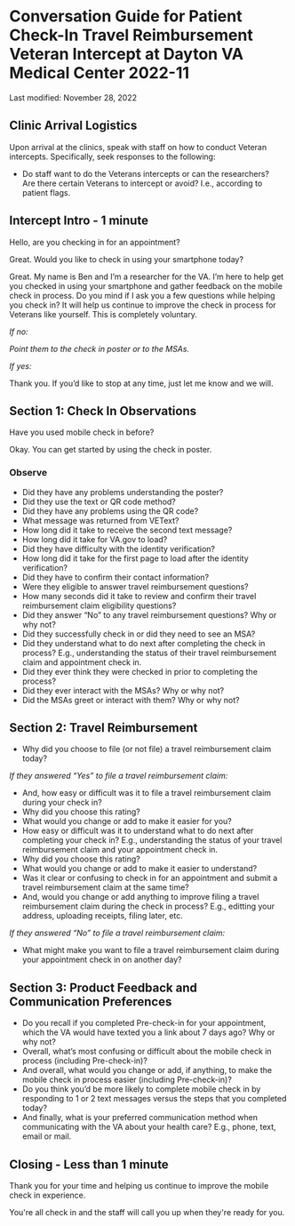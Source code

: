 # Conversation Guide for Patient Check-In Travel Reimbursement Veteran Intercept at Dayton VA Medical Center 2022-11  

Last modified: November 28, 2022

## Clinic Arrival Logistics

Upon arrival at the clinics, speak with staff on how to conduct Veteran intercepts. Specifically, seek responses to the following: 

- Do staff want to do the Veterans intercepts or can the researchers?  
Are there certain Veterans to intercept or avoid? I.e., according to patient flags. 

## Intercept Intro - 1 minute 

Hello, are you checking in for an appointment?

Great. Would you like to check in using your smartphone today? 

Great. My name is Ben and I’m a researcher for the VA. I’m here to help get you checked in using your smartphone and gather feedback on the mobile check in process. Do you mind if I ask you a few questions while helping you check in? It will help us continue to improve the check in process for Veterans like yourself. This is completely voluntary. 

*If no:* 

*Point them to the check in poster or to the MSAs.* 

*If yes:* 

Thank you. If you’d like to stop at any time, just let me know and we will.    

## Section 1: Check In Observations

Have you used mobile check in before? 

Okay. You can get started by using the check in poster.  

### Observe  

- Did they have any problems understanding the poster? 
- Did they use the text or QR code method? 
- Did they have any problems using the QR code? 
- What message was returned from VEText? 
- How long did it take to receive the second text message? 
- How long did it take for VA.gov to load? 
- Did they have difficulty with the identity verification? 
- How long did it take for the first page to load after the identity verification? 
- Did they have to confirm their contact information?
- Were they eligible to answer travel reimbursement questions? 
- How many seconds did it take to review and confirm their travel reimbursement claim eligibility questions?
- Did they answer “No” to any travel reimbursement questions? Why or why not?
- Did they successfully check in or did they need to see an MSA?
- Did they understand what to do next after completing the check in process? E.g., understanding the status of their travel reimbursement claim and appointment check in.
- Did they ever think they were checked in prior to completing the process?
- Did they ever interact with the MSAs? Why or why not? 
- Did the MSAs greet or interact with them? Why or why not?

## Section 2: Travel Reimbursement 

- Why did you choose to file (or not file) a travel reimbursement claim today? 

*If they answered “Yes” to file a travel reimbursement claim:* 

- And, how easy or difficult was it to file a travel reimbursement claim during your check in?
- Why did you choose this rating?
- What would you change or add to make it easier for you? 
- How easy or difficult was it to understand what to do next after completing your check in? E.g., understanding the status of your travel reimbursement claim and your appointment check in.
- Why did you choose this rating?
- What would you change or add to make it easier to understand? 
- Was it clear or confusing to check in for an appointment and submit a travel reimbursement claim at the same time?
- And, would you change or add anything to improve filing a travel reimbursement claim during the check in process? E.g., editting your address, uploading receipts, filing later, etc.  

*If they answered “No” to file a travel reimbursement claim:*

- What might make you want to file a travel reimbursement claim during your appointment check in on another day? 

## Section 3: Product Feedback and Communication Preferences

- Do you recall if you completed Pre-check-in for your appointment, which the VA would have texted you a link about 7 days ago? Why or why not?  
- Overall, what’s most confusing or difficult about the mobile check in process (including Pre-check-in)?
- And overall, what would you change or add, if anything, to make the mobile check in process easier (including Pre-check-in)?
- Do you think you’d be more likely to complete mobile check in by responding to 1 or 2 text messages versus the steps that you completed today? 
- And finally, what is your preferred communication method when communicating with the VA about your health care? E.g., phone, text, email or mail. 

## Closing - Less than 1 minute 

Thank you for your time and helping us continue to improve the mobile check in experience. 

You're all check in and the staff will call you up when they're ready for you. 
